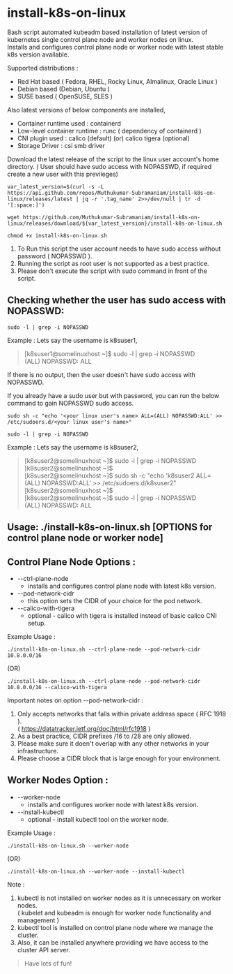 # install-k8s-on-linux
Bash script automated kubeadm based installation of latest version of kubernetes single control plane node and worker nodes on linux.  
Installs and configures control plane node or worker node with latest stable k8s version available.  

Supported distributions : 
* Red Hat based ( Fedora, RHEL, Rocky Linux, Almalinux, Oracle Linux ) 
* Debian based  (Debian, Ubuntu )
* SUSE based  ( OpenSUSE, SLES )

Also latest versions of below components are installed,  
* Container runtime used : containerd  
* Low-level container runtime : runc ( dependency of containerd )  
* CNI plugin used : calico (default) (or) calico tigera (optional)  
* Storage Driver : csi smb driver

Download the latest release of the script to the linux user account's home directory.
( User should have sudo access with NOPASSWD, if required create a new user with this previleges)
```
var_latest_version=$(curl -s -L https://api.github.com/repos/Muthukumar-Subramaniam/install-k8s-on-linux/releases/latest | jq -r '.tag_name' 2>>/dev/null | tr -d '[:space:]')
```
```
wget https://github.com/Muthukumar-Subramaniam/install-k8s-on-linux/releases/download/${var_latest_version}/install-k8s-on-linux.sh
```
```
chmod +x install-k8s-on-linux.sh
```
1) To Run this script the user account needs to have sudo access without password ( NOPASSWD ).  
2) Running the script as root user is not supported as a best practice.  
3) Please don't execute the script with sudo command in front of the script.  

## Checking whether the user has sudo access with NOPASSWD:
```        
sudo -l | grep -i NOPASSWD
```
Example : Lets say the username is k8suser1,  
> [k8suser1@somelinuxhost ~]$ sudo -l | grep -i NOPASSWD  
>       (ALL) NOPASSWD: ALL  

If there is no output, then the user doesn't have sudo access with NOPASSWD.      

        
If you already have a sudo user but with password, you can run the below command to gain NOPASSWD sudo access.  
```           
sudo sh -c "echo '<your linux user's name> ALL=(ALL) NOPASSWD:ALL' >> /etc/sudoers.d/<your linux user's name>"
```
```
sudo -l | grep -i NOPASSWD
```
Example : Lets say the username is k8suser2,  
> [k8suser2@somelinuxhost ~]$ sudo -l | grep -i NOPASSWD  
> [k8suser2@somelinuxhost ~]$  
> [k8suser2@somelinuxhost ~]$ sudo sh -c "echo 'k8suser2 ALL=(ALL) NOPASSWD:ALL' >> /etc/sudoers.d/k8suser2"
> [k8suser2@somelinuxhost ~]$  
> [k8suser2@somelinuxhost ~]$ sudo -l | grep -i NOPASSWD  
>        (ALL) NOPASSWD: ALL  

## Usage: ./install-k8s-on-linux.sh [OPTIONS for control plane node or worker node]

## Control Plane Node Options  :
* --ctrl-plane-node  
  * installs and configures control plane node with latest k8s version.  
* --pod-network-cidr  
  * this option sets the CIDR of your choice for the pod network.  
* --calico-with-tigera
  * optional - calico with tigera is installed instead of basic calico CNI setup.  

Example Usage : 
```
./install-k8s-on-linux.sh --ctrl-plane-node --pod-network-cidr 10.8.0.0/16
```
(OR)
```
./install-k8s-on-linux.sh --ctrl-plane-node --pod-network-cidr 10.8.0.0/16 --calico-with-tigera
```
Important notes on option --pod-network-cidr :  

1) Only accepts networks that falls within private address space ( RFC 1918 ).  
   ( https://datatracker.ietf.org/doc/html/rfc1918 )  
2) As a best practice, CIDR prefixes /16 to /28 are only allowed.  
3) Please make sure it doen't overlap with any other networks in your infrastructure.  
4) Please choose a CIDR block that is large enough for your environment.  

## Worker Nodes Option :
* --worker-node
  * installs and configures worker node with latest k8s version.  
* --install-kubectl
  * optional - install kubectl tool on the worker node.  

Example Usage : 
```
./install-k8s-on-linux.sh --worker-node
```
(OR)
```
./install-k8s-on-linux.sh --worker-node --install-kubectl
```
Note :

1) kubectl is not installed on worker nodes as it is unnecessary on worker nodes.  
   ( kubelet and kubeadm is enough for worker node functionality and management )  
2) kubectl tool is installed on control plane node where we manage the cluster.  
3) Also, it can be installed anywhere providing we have access to the cluster API server.  


> Have lots of fun!
